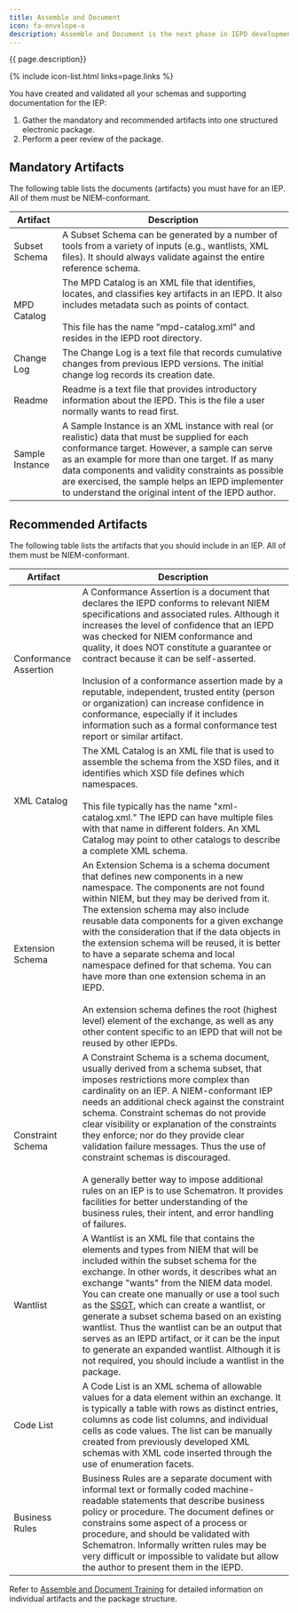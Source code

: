 ```yaml
---
title: Assemble and Document
icon: fa-envelope-o
description: Assemble and Document is the next phase in IEPD development after the [Build and Validate](../build-and-validate "Build and Validate") phase.
---
```


{{ page.description}}

{% include icon-list.html links=page.links %}

You have created and validated all your schemas and supporting documentation for the IEP:

1. Gather the mandatory and recommended artifacts into one structured electronic package.
2. Perform a peer review of the package.

## Mandatory Artifacts

The following table lists the documents (artifacts) you must have for an IEP. All of them must be NIEM-conformant.

| Artifact | Description |
| --- | --- |
| Subset Schema | A Subset Schema can be generated by a number of tools from a variety of inputs (e.g., wantlists, XML files). It should always validate against the entire reference schema. |
| MPD Catalog | The MPD Catalog is an XML file that identifies, locates, and classifies key artifacts in an IEPD.  It also includes metadata such as points of contact.<br><br>This file has the name "mpd-catalog.xml" and resides in the IEPD root directory. |
| Change Log | The Change Log is a text file that records cumulative changes from previous IEPD versions. The initial change log records its creation date. |
| Readme | Readme is a text file that provides introductory information about the IEPD. This is the file a user normally wants to read first. |
| Sample Instance | A Sample Instance is an XML instance with real (or realistic) data that must be supplied for each conformance target. However, a sample can serve as an example for more than one target. If as many data components and validity constraints as possible are exercised, the sample helps an IEPD implementer to understand the original intent of the IEPD author. |

## Recommended Artifacts

The following table lists the artifacts that you should include in an IEP.  All of them must be NIEM-conformant.

| Artifact |  Description |
| --- | --- |
| Conformance Assertion | A Conformance Assertion is a document that declares the IEPD conforms to relevant NIEM specifications and associated rules. Although it increases the level of confidence that an IEPD was checked for NIEM conformance and quality, it does NOT constitute a guarantee or contract because it can be self-asserted.<br><br>Inclusion of a conformance assertion made by a reputable, independent, trusted entity (person or organization) can increase confidence in conformance, especially if it includes information such as a formal conformance test report or similar artifact. |
| XML Catalog | The XML Catalog is an XML file that is used to assemble the schema from the XSD files, and it identifies which XSD file defines which namespaces.<br><br>This file typically has the name "xml-catalog.xml." The IEPD can have multiple files with that name in different folders. An XML Catalog may point to other catalogs to describe a complete XML schema. |
| Extension Schema | An Extension Schema is a schema document that defines new components in a new namespace. The components are not found within NIEM, but they may be derived from it. The extension schema may also include reusable data components for a given exchange with the consideration that if the data objects in the extension schema will be reused, it is better to have a separate schema and local namespace defined for that schema. You can have more than one extension schema in an IEPD.<br><br>An extension schema defines the root (highest level) element of the exchange, as well as any other content specific to an IEPD that will not be reused by other IEPDs. |
| Constraint Schema | A Constraint Schema is a schema document, usually derived from a schema subset, that imposes restrictions more complex than cardinality on an IEP. A NIEM-conformant IEP needs an additional check against the constraint schema. Constraint schemas do not provide clear visibility or explanation of the constraints they enforce; nor do they provide clear validation failure messages. Thus the use of constraint schemas is discouraged.<br><br>A generally better way to impose additional rules on an IEP is to use Schematron. It provides facilities for better understanding of the business rules, their intent, and error handling of failures. |
| Wantlist | A Wantlist is an XML file that contains the elements and types from NIEM that will be included within the subset schema for the exchange. In other words, it describes what an exchange "wants" from the NIEM data model. You can create one manually or use a tool such as the [SSGT](/reference/tools/ssgt/), which can create a wantlist, or generate a subset schema based on an existing wantlist. Thus the wantlist can be an output that serves as an IEPD artifact, or it can be the input to generate an expanded wantlist. Although it is not required, you should include a wantlist in the package. |
| Code List | A Code List is an XML schema of allowable values for a data element within an exchange. It is typically a table with rows as distinct entries, columns as code list columns, and individual cells as code values. The list can be manually created from previously developed XML schemas with XML code inserted through the use of enumeration facets. |
| Business Rules | Business Rules are a separate document with informal text or formally coded machine-readable statements that describe business policy or procedure. The document defines or constrains some aspect of a process or procedure, and should be validated with Schematron. Informally written rules may be very difficult or impossible to validate but allow the author to present them in the IEPD. |

Refer to [Assemble and Document Training](/training/iepd-developer/assemble-and-document) for detailed information on individual artifacts and the package structure.
